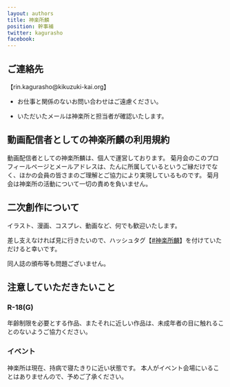 ```yaml
---
layout: authors
title: 神楽所麟
position: 幹事補
twitter: kagurasho
facebook:
---
```

## ご連絡先

【rin.kagurasho@kikuzuki<span class="obfuscate">-</span>kai.org】

- お仕事と関係のないお問い合わせはご遠慮ください。

- いただいたメールは神楽所と担当者が確認いたします。

## 動画配信者としての神楽所麟の利用規約

動画配信者としての神楽所麟は、個人で運営しております。
菊月会のこのプロフィールページとメールアドレスは、たんに所属しているというご縁だけでなく、ほかの会員の皆さまのご理解とご協力により実現しているものです。
菊月会は神楽所の活動について一切の責めを負いません。

## 二次創作について

イラスト、漫画、コスプレ、動画など、何でも歓迎いたします。

差し支えなければ見に行きたいので、ハッシュタグ【<a href="https://twitter.com/search?q=%23%E7%A5%9E%E6%A5%BD%E6%89%80%E9%BA%9F">#神楽所麟</a>】を付けていただけると幸いです。

同人誌の頒布等も問題ございません。

## 注意していただきたいこと

### R-18(G)

年齢制限を必要とする作品、またそれに近しい作品は、未成年者の目に触れることのないようご協力ください。

### イベント

神楽所は現在、持病で寝たきりに近い状態です。
本人がイベント会場にいることはありませんので、予めご了承ください。
